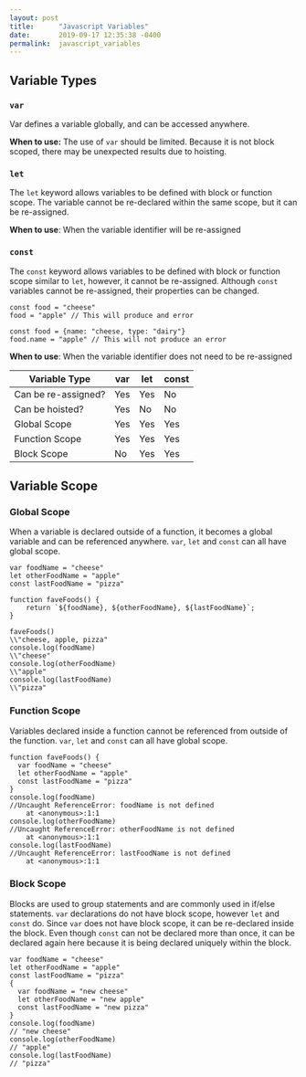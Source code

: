 ```yaml
---
layout: post
title:      "Javascript Variables"
date:       2019-09-17 12:35:38 -0400
permalink:  javascript_variables
---
```



## Variable Types

### `var`
Var defines a variable globally, and can be accessed anywhere.

**When to use:** The use of `var` should be limited. Because it is not block scoped, there may be unexpected results due to hoisting. 
### `let`
The `let` keyword allows variables to be defined with block or function scope. The variable cannot be re-declared within the same scope, but it can be re-assigned. 

**When to use**: When the variable identifier will be re-assigned
### `const`
The `const` keyword allows variables to be defined with block or function scope similar to `let`, however, it cannot be re-assigned. Although `const` variables cannot be re-assigned, their properties can be changed. 
```
const food = "cheese"
food = "apple" // This will produce and error

const food = {name: "cheese, type: "dairy"}
food.name = "apple" // This will not produce an error

```

**When to use**: When the variable identifier does not need to be re-assigned

| Variable Type       | var      | let      | const
| --------            | -------- | -------- | -------- 
| Can be re-assigned? | Yes      | Yes      |  No
| Can be hoisted?     | Yes      | No       |  No
| Global Scope        | Yes      | Yes      |  Yes
| Function Scope      | Yes      | Yes      |  Yes 
| Block Scope         | No       | Yes      |  Yes

## Variable Scope

### Global Scope

When a variable is declared outside of a function, it becomes a global variable and can be referenced anywhere. `var`, `let` and `const` can all have global scope.

``` 
var foodName = "cheese"
let otherFoodName = "apple"
const lastFoodName = "pizza"

function faveFoods() {
    return `${foodName}, ${otherFoodName}, ${lastFoodName}`;
}

faveFoods()
\\"cheese, apple, pizza"
console.log(foodName)
\\"cheese"
console.log(otherFoodName)
\\"apple"
console.log(lastFoodName)
\\"pizza"
```

### Function Scope
Variables declared inside a function cannot be referenced from outside of the function. `var`, `let` and `const` can all have global scope.

```
function faveFoods() {
  var foodName = "cheese"
  let otherFoodName = "apple"
  const lastFoodName = "pizza" 
}
console.log(foodName)
//Uncaught ReferenceError: foodName is not defined
    at <anonymous>:1:1
console.log(otherFoodName)
//Uncaught ReferenceError: otherFoodName is not defined
    at <anonymous>:1:1
console.log(lastFoodName)
//Uncaught ReferenceError: lastFoodName is not defined
    at <anonymous>:1:1
```

### Block Scope
Blocks are used to group statements and are commonly used in if/else statements. `var` declarations do not have block scope, however `let` and `const` do. Since `var` does not have block scope, it can be re-declared inside the block. 
Even though `const` can not be declared more than once, it can be declared again here because it is being declared uniquely within the block.
```
var foodName = "cheese"
let otherFoodName = "apple"
const lastFoodName = "pizza"
{
  var foodName = "new cheese"
  let otherFoodName = "new apple"
  const lastFoodName = "new pizza"
}
console.log(foodName)
// "new cheese"
console.log(otherFoodName)
// "apple"
console.log(lastFoodName)
// "pizza"
```



